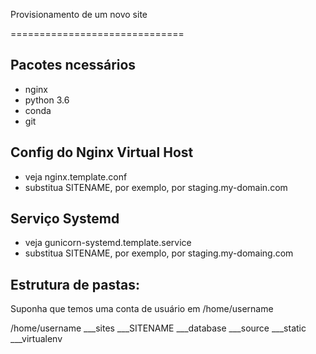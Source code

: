 Provisionamento de um novo site

==============================

## Pacotes ncessários

* nginx
* python 3.6
* conda
* git

## Config do Nginx Virtual Host

* veja nginx.template.conf
* substitua SITENAME, por exemplo, por staging.my-domain.com

## Serviço Systemd

* veja gunicorn-systemd.template.service
* substitua SITENAME, por exemplo, por staging.my-domaing.com

## Estrutura de pastas:
Suponha que temos uma conta de usuário em /home/username

/home/username
___sites
	___SITENAME
		___database
		___source
		___static
		___virtualenv
